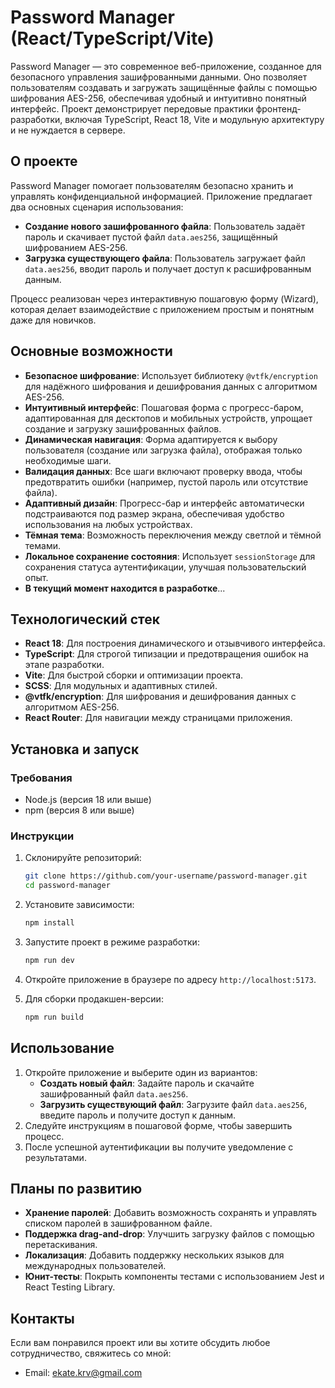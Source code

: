 # Password Manager (React/TypeScript/Vite)

Password Manager — это современное веб-приложение, созданное для безопасного управления зашифрованными данными. Оно позволяет пользователям создавать и загружать защищённые файлы с помощью шифрования AES-256, обеспечивая удобный и интуитивно понятный интерфейс. Проект демонстрирует передовые практики фронтенд-разработки, включая TypeScript, React 18, Vite и модульную архитектуру и не нуждается в сервере.

## О проекте

Password Manager помогает пользователям безопасно хранить и управлять конфиденциальной информацией. Приложение предлагает два основных сценария использования:
- **Создание нового зашифрованного файла**: Пользователь задаёт пароль и скачивает пустой файл `data.aes256`, защищённый шифрованием AES-256.
- **Загрузка существующего файла**: Пользователь загружает файл `data.aes256`, вводит пароль и получает доступ к расшифрованным данным.

Процесс реализован через интерактивную пошаговую форму (Wizard), которая делает взаимодействие с приложением простым и понятным даже для новичков.

## Основные возможности

- **Безопасное шифрование**: Использует библиотеку `@vtfk/encryption` для надёжного шифрования и дешифрования данных с алгоритмом AES-256.
- **Интуитивный интерфейс**: Пошаговая форма с прогресс-баром, адаптированная для десктопов и мобильных устройств, упрощает создание и загрузку зашифрованных файлов.
- **Динамическая навигация**: Форма адаптируется к выбору пользователя (создание или загрузка файла), отображая только необходимые шаги.
- **Валидация данных**: Все шаги включают проверку ввода, чтобы предотвратить ошибки (например, пустой пароль или отсутствие файла).
- **Адаптивный дизайн**: Прогресс-бар и интерфейс автоматически подстраиваются под размер экрана, обеспечивая удобство использования на любых устройствах.
- **Тёмная тема**: Возможность переключения между светлой и тёмной темами.
- **Локальное сохранение состояния**: Использует `sessionStorage` для сохранения статуса аутентификации, улучшая пользовательский опыт.
- **В текущий момент находится в разработке**...


## Технологический стек

- **React 18**: Для построения динамического и отзывчивого интерфейса.
- **TypeScript**: Для строгой типизации и предотвращения ошибок на этапе разработки.
- **Vite**: Для быстрой сборки и оптимизации проекта.
- **SCSS**: Для модульных и адаптивных стилей.
- **@vtfk/encryption**: Для шифрования и дешифрования данных с алгоритмом AES-256.
- **React Router**: Для навигации между страницами приложения.


## Установка и запуск

### Требования
- Node.js (версия 18 или выше)
- npm (версия 8 или выше)

### Инструкции
1. Склонируйте репозиторий:
   ```bash
   git clone https://github.com/your-username/password-manager.git
   cd password-manager
   ```

2. Установите зависимости:
   ```bash
   npm install
   ```

3. Запустите проект в режиме разработки:
   ```bash
   npm run dev
   ```

4. Откройте приложение в браузере по адресу `http://localhost:5173`.

5. Для сборки продакшен-версии:
   ```bash
   npm run build
   ```


## Использование

1. Откройте приложение и выберите один из вариантов:
   - **Создать новый файл**: Задайте пароль и скачайте зашифрованный файл `data.aes256`.
   - **Загрузить существующий файл**: Загрузите файл `data.aes256`, введите пароль и получите доступ к данным.
2. Следуйте инструкциям в пошаговой форме, чтобы завершить процесс.
3. После успешной аутентификации вы получите уведомление с результатами.


## Планы по развитию
- **Хранение паролей**: Добавить возможность сохранять и управлять списком паролей в зашифрованном файле.
- **Поддержка drag-and-drop**: Улучшить загрузку файлов с помощью перетаскивания.
- **Локализация**: Добавить поддержку нескольких языков для международных пользователей.
- **Юнит-тесты**: Покрыть компоненты тестами с использованием Jest и React Testing Library.


## Контакты
Если вам понравился проект или вы хотите обсудить любое сотрудничество, свяжитесь со мной:
- Email: ekate.krv@gmail.com
